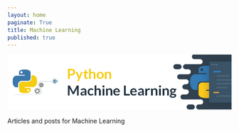 ```yaml
---
layout: home
paginate: True
title: Machine Learning 
published: true
---
```


![](/images/pyth-ml.jpg)

Articles and posts for Machine Learning
